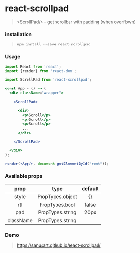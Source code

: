 # react-scrollpad
> &lt;ScrollPad/> - get scrollbar with padding (when overflown)

### installation

> `npm install --save react-scrollpad`

### Usage

```jsx
import React from 'react';
import {render} from 'react-dom';

import ScrollPad from 'react-scrollpad';

const App = () => (
  <div className="wrapper">

    <ScrollPad>

      <div>
        <p>Scroll</p>
        <p>Scroll</p>
        <p>Scroll</p>
        ...
      </div>

    </ScrollPad>

  </div>
);

render(<App/>, document.getElementById("root"));
```

### Available props

**prop**|**type**|**default**
:-----:|:-----:|:-----:
style | PropTypes.object | {}
rtl | PropTypes.bool | false
pad | PropTypes.string | 20px
className | PropTypes.string |

### Demo

> https://sanusart.github.io/react-scrollpad/
